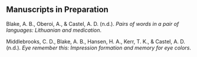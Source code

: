 ﻿## Manuscripts in Preparation





Blake, A. B., Oberoi, A., & Castel, A. D. (n.d.). *Pairs of words in a
pair of languages: Lithuanian and medication*.





Middlebrooks, C. D., Blake, A. B., Hansen, H. A., Kerr, T. K., & Castel,
A. D. (n.d.). *Eye remember this: Impression formation and memory for
eye colors*.






